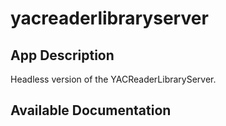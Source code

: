 # yacreaderlibraryserver

## App Description

Headless version of the YACReaderLibraryServer.

## Available Documentation

